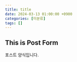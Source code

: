 ```yaml
---
title: title
date: 2024-03-13 01:00:00 +0900
categories: [미분류]
tags: []
---
```



## This is Post Form

포스트 양식입니다.
